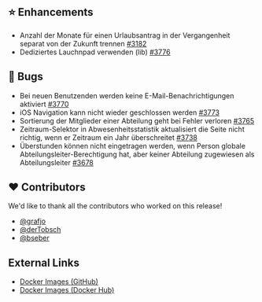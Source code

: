 ## ⭐ Enhancements

- Anzahl der Monate für einen Urlaubsantrag in der Vergangenheit separat von der Zukunft trennen  [#3182](https://github.com/urlaubsverwaltung/urlaubsverwaltung/issues/3182)
- Dediziertes Lauchnpad verwenden (lib) [#3776](https://github.com/urlaubsverwaltung/urlaubsverwaltung/pull/3776)

## 🐞 Bugs

- Bei neuen Benutzenden werden keine E-Mail-Benachrichtigungen aktiviert [#3770](https://github.com/urlaubsverwaltung/urlaubsverwaltung/issues/3770)
- iOS Navigation kann nicht wieder geschlossen werden [#3773](https://github.com/urlaubsverwaltung/urlaubsverwaltung/issues/3773)
- Sortierung der Mitglieder einer Abteilung geht bei Fehler verloren [#3765](https://github.com/urlaubsverwaltung/urlaubsverwaltung/issues/3765)
- Zeitraum-Selektor in Abwesenheitsstatistik aktualisiert die Seite nicht richtig, wenn er Zeitraum ein Jahr überschreitet [#3738](https://github.com/urlaubsverwaltung/urlaubsverwaltung/issues/3738)
- Überstunden können nicht eingetragen werden, wenn Person globale Abteilungsleiter-Berechtigung hat, aber keiner Abteilung zugewiesen als Abteilungsleiter [#3678](https://github.com/urlaubsverwaltung/urlaubsverwaltung/issues/3678)

## ❤️ Contributors

We'd like to thank all the contributors who worked on this release!

- [@grafjo](https://github.com/grafjo)
- [@derTobsch](https://github.com/derTobsch)
- [@bseber](https://github.com/bseber)
## External Links

- [Docker Images (GitHub)](https://github.com/urlaubsverwaltung/urlaubsverwaltung/pkgs/container/urlaubsverwaltung)
- [Docker Images (Docker Hub)](https://hub.docker.com/r/urlaubsverwaltung/urlaubsverwaltung)
